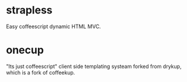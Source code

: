 strapless
=========

Easy coffeescript dynamic HTML MVC.

onecup
======

"Its just coffeescript" client side templating systeam forked from drykup, which is a fork of coffeekup.

